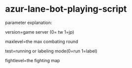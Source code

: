 # azur-lane-bot-playing-script

parameter explanation:

version=game server (0= tw 1=jp)

maxlevel=the max combating round

test=running or labeling mode(0=run 1=label)

fightlevel=the fighting map 



